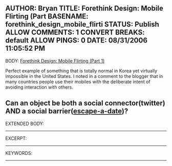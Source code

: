 AUTHOR: Bryan
TITLE: Forethink Design: Mobile Flirting (Part
BASENAME: forethink_design_mobile_flirti
STATUS: Publish
ALLOW COMMENTS: 1
CONVERT BREAKS: __default__
ALLOW PINGS: 0
DATE: 08/31/2006 11:05:52 PM
-----
BODY:
<a title="Forethink Design: Mobile Flirting (Part 1)" href="http://forethinkdesign.blogspot.com/2006/08/mobile-flirting-part-1.html">Forethink Design: Mobile Flirting (Part 1)</a>

Perfect example of something that is totally normal in Korea yet virtually impossible in the United States. I noted in a comment to the blogger that in many countries people use their mobiles with the deliberate intent of avoiding interaction with others.

Can an object be both a social connector(twitter) AND a social barrier(<a href="http://www.boingboing.net/2004/08/04/escapeadate_ringtone.html">escape-a-date</a>)?
-----
EXTENDED BODY:

-----
EXCERPT:

-----
KEYWORDS:

-----


